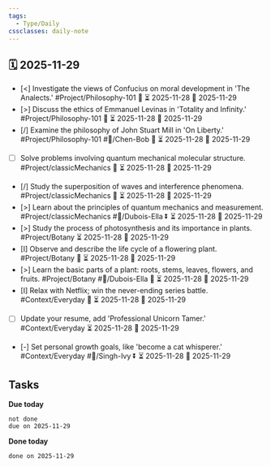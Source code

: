 ```yaml
---
tags:
  - Type/Daily
cssclasses: daily-note
---
```


## 🗓️ 2025-11-29

- [<] Investigate the views of Confucius on moral development in 'The Analects.' #Project/Philosophy-101 🔼 ⏳ 2025-11-28 📅 2025-11-29
- [>] Discuss the ethics of Emmanuel Levinas in 'Totality and Infinity.' #Project/Philosophy-101 🔺 ⏳ 2025-11-28 📅 2025-11-29
- [/] Examine the philosophy of John Stuart Mill in 'On Liberty.' #Project/Philosophy-101 #👤/Chen-Bob 🔺 ⏳ 2025-11-28 📅 2025-11-29
- [ ] Solve problems involving quantum mechanical molecular structure. #Project/classicMechanics 🔺 ⏳ 2025-11-28 📅 2025-11-29
- [/] Study the superposition of waves and interference phenomena. #Project/classicMechanics 🔺 ⏳ 2025-11-28 📅 2025-11-29
- [>] Learn about the principles of quantum mechanics and measurement. #Project/classicMechanics #👤/Dubois-Ella ⏬ ⏳ 2025-11-28 📅 2025-11-29
- [>] Study the process of photosynthesis and its importance in plants. #Project/Botany ⏳ 2025-11-28 📅 2025-11-29
- [I] Observe and describe the life cycle of a flowering plant. #Project/Botany 🔺 ⏳ 2025-11-28 📅 2025-11-29
- [>] Learn the basic parts of a plant: roots, stems, leaves, flowers, and fruits. #Project/Botany #👤/Dubois-Ella 🔺 ⏳ 2025-11-28 📅 2025-11-29
- [I] Relax with Netflix; win the never-ending series battle. #Context/Everyday 🔽 ⏳ 2025-11-28 📅 2025-11-29
- [ ] Update your resume, add 'Professional Unicorn Tamer.' #Context/Everyday ⏳ 2025-11-28 📅 2025-11-29
- [-] Set personal growth goals, like 'become a cat whisperer.' #Context/Everyday #👤/Singh-Ivy ⏬ ⏳ 2025-11-28 📅 2025-11-29

## Tasks

**Due today**

```tasks
not done
due on 2025-11-29
```

**Done today**

```tasks
done on 2025-11-29
```
            
